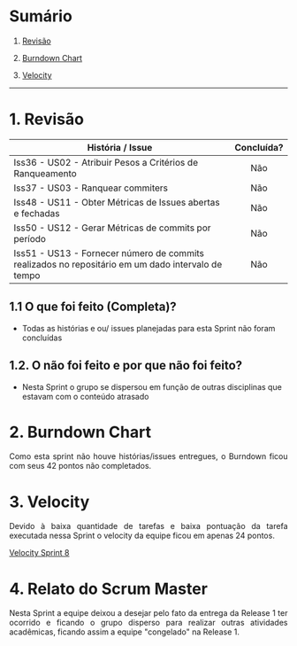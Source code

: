 # Sumário

1. [Revisão](#1-revisão)

<!-- 2. [Retrospectiva](#2-retrospectiva) -->

2. [Burndown Chart](#3-burndown-chart)

3. [Velocity](#4-velocity)

---

# 1. Revisão

| História / Issue | Concluída? |
| -------- | :----: |
| Iss36 - US02 - Atribuir Pesos a Critérios de Ranqueamento | Não |
| Iss37 - US03 - Ranquear commiters | Não |
| Iss48 - US11 - Obter Métricas de Issues abertas e fechadas | Não |
| Iss50 - US12 - Gerar Métricas de commits por período | Não |
| Iss51 - US13 - Fornecer número de commits realizados no repositário em um dado intervalo de tempo | Não |

## 1.1 O que foi feito (Completa)?
 * Todas as histórias e ou/ issues planejadas para esta Sprint não foram concluídas

## 1.2. O não foi feito e por que não foi feito?
 * Nesta Sprint o grupo se dispersou em função de outras disciplinas que estavam com o conteúdo atrasado

<!-- # 2. Retrospectiva

## 2.1. O que deu certo?  

### Pessoas
* 

### Processos
* 

### Ferramentas
* 

## 2.2. O que deu errado? 

### Pessoas
* 

### Processos
* 

### Ferramentas
* 

## 2.3. Como melhorar?
*   -->

# 2. Burndown Chart
<!-- ![Sprint 07 - Burndown](https://i.imgur.com/) -->

<p align = "justify">Como esta sprint não houve histórias/issues entregues, o Burndown ficou com seus 42 pontos não completados.</p>



# 3. Velocity
<p align = "justify">Devido à baixa quantidade de tarefas e baixa pontuação da tarefa executada nessa Sprint o velocity da equipe ficou em apenas 24 pontos.

[Velocity Sprint 8](https://github.com/fga-gpp-mds/2018.1-Cardinals#reports?report=velocity&milestones:not=3330006)

</p>

# 4. Relato do Scrum Master
<p align = "justify">Nesta Sprint a equipe deixou a desejar pelo fato da entrega da Release 1 ter ocorrido e ficando o grupo disperso para realizar outras atividades acadêmicas, ficando assim a equipe "congelado" na Release 1.</p>
